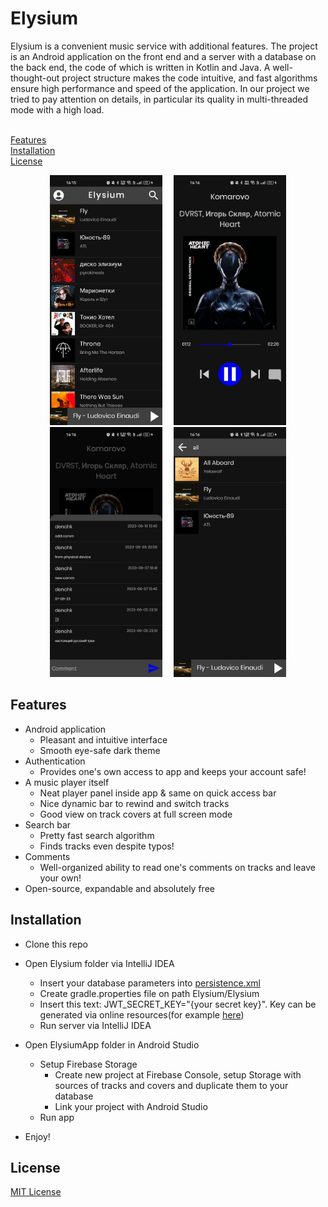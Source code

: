 # Elysium 

Elysium is a convenient music service with additional features.
The project is an Android application on the front end and a server with
a database on the back end, the code of which is written in Kotlin and Java.
A well-thought-out project structure makes the code intuitive, 
and fast algorithms ensure high performance and speed of the application. 
In our project we tried to pay attention on details, in particular its quality 
in multi-threaded mode with a high load.<br/><br/>

[Features](#Features)<br/>
[Installation](#Installation)<br/>
[License](#License)<br/>

<p align="middle">
  <img src="https://github.com/ElysiumHSE/Elysium/blob/release/Screenshots/mainPage.jpg" height="400" hspace="7" />
  <img src="https://github.com/ElysiumHSE/Elysium/blob/release/Screenshots/fullTrack.jpg" height="400" hspace="7" />
  <img src="https://github.com/ElysiumHSE/Elysium/blob/release/Screenshots/comments.jpg" height="400" hspace="7" /> 
  <img src="https://github.com/ElysiumHSE/Elysium/blob/release/Screenshots/search.jpg" height="400" hspace="7" />
</p>

## Features
* Android application
   * Pleasant and intuitive interface
   * Smooth eye-safe dark theme
* Authentication
   * Provides one's own access to app and keeps your account safe!
* A music player itself
   * Neat player panel inside app & same on quick access bar
   * Nice dynamic bar to rewind and switch tracks
   * Good view on track covers at full screen mode
* Search bar
   * Pretty fast search algorithm
   * Finds tracks even despite typos!
* Comments
   * Well-organized ability to read one's comments on tracks and leave your own!
* Open-source, expandable and absolutely free

## Installation
* Clone this repo
* Open Elysium folder via IntelliJ IDEA 
   * Insert your database parameters into 
[persistence.xml](https://github.com/ElysiumHSE/Elysium/blob/release/Elysium/src/main/resources/META-INF/persistence.xml)
   * Create gradle.properties file on path Elysium/Elysium
   * Insert this text: JWT_SECRET_KEY="{your secret key}". Key can be generated via online resources(for example [here](https://generate-random.org/encryption-key-generator?count=1&bytes=32&cipher=aes-256-cbc&string=&password=))
   * Run server via IntelliJ IDEA

* Open ElysiumApp folder in Android Studio
  * Setup Firebase Storage
    * Create new project at Firebase Console, setup Storage with sources of tracks and covers and duplicate them to your database
    * Link your project with Android Studio
  * Run app
* Enjoy!

## License
[MIT License](https://github.com/ElysiumHSE/Elysium/blob/master/LICENSE)
